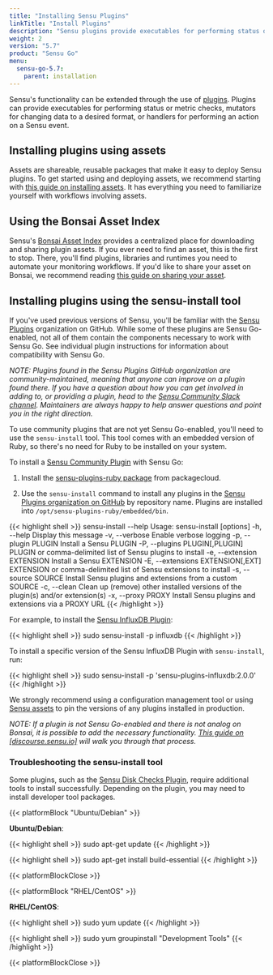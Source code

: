 ```yaml
---
title: "Installing Sensu Plugins"
linkTitle: "Install Plugins"
description: "Sensu plugins provide executables for performing status or metric checks, mutators for changing data to a desired format, or handlers for performing an action on a Sensu event. Read the plugin installation guide to learn about installing plugins using assets and using Sensu Community plugins with Sensu Go."
weight: 2
version: "5.7"
product: "Sensu Go"
menu:
  sensu-go-5.7:
    parent: installation
---
```


Sensu's functionality can be extended through the use of [plugins](/plugins/latest/reference).
Plugins can provide executables for performing status or metric checks, mutators for changing data to a desired format, or handlers for performing an action on a Sensu event.

## Installing plugins using assets

Assets are shareable, reusable packages that make it easy to deploy Sensu plugins. To get started using and deploying assets, we recommend starting with [this guide on installing assets](../../guides/install-check-executables-with-assets). It has everything you need to familiarize yourself with workflows involving assets. 

## Using the Bonsai Asset Index

Sensu's [Bonsai Asset Index](https://bonsai.sensu.io/) provides a centralized place for downloading and sharing plugin assets. If you ever need to find an asset, this is the first to stop. There, you'll find plugins, libraries and runtimes you need to automate your monitoring workflows. If you'd like to share your asset on Bonsai, we recommend reading [this guide on sharing your asset](../../reference/assets#sharing-an-asset-on-bonsai).

## Installing plugins using the sensu-install tool

If you've used previous versions of Sensu, you'll be familiar with the [Sensu Plugins][1] organization on GitHub. While some of these plugins are Sensu Go-enabled, not all of them contain the components necessary to work with Sensu Go. See individual plugin instructions for information about compatibility with Sensu Go. 

_NOTE: Plugins found in the Sensu Plugins GitHub organization are community-maintained, meaning that anyone can improve on a plugin found there. If you have a question about how you can get involved in adding to, or providing a plugin, head to the [Sensu Community Slack channel][4]. Maintainers are always happy to help answer questions and point you in the right direction._

To use community plugins that are not yet Sensu Go-enabled, you'll need to use the `sensu-install` tool. This tool comes with an embedded version of Ruby, so there's no need for Ruby to be installed on your system. 

To install a [Sensu Community Plugin][1] with Sensu Go:

1. Install the [sensu-plugins-ruby package][2] from packagecloud.

2. Use the `sensu-install` command to install any plugins in the [Sensu Plugins organization on GitHub][1] by repository name. Plugins are installed into `/opt/sensu-plugins-ruby/embedded/bin`.

{{< highlight shell >}}
sensu-install --help
Usage: sensu-install [options]
    -h, --help                       Display this message
    -v, --verbose                    Enable verbose logging
    -p, --plugin PLUGIN              Install a Sensu PLUGIN
    -P, --plugins PLUGIN[,PLUGIN]    PLUGIN or comma-delimited list of Sensu plugins to install
    -e, --extension EXTENSION        Install a Sensu EXTENSION
    -E, --extensions EXTENSION[,EXT] EXTENSION or comma-delimited list of Sensu extensions to install
    -s, --source SOURCE              Install Sensu plugins and extensions from a custom SOURCE
    -c, --clean                      Clean up (remove) other installed versions of the plugin(s) and/or extension(s)
    -x, --proxy PROXY                Install Sensu plugins and extensions via a PROXY URL
{{< /highlight >}}

For example, to install the [Sensu InfluxDB Plugin][6]:

{{< highlight shell >}}
sudo sensu-install -p influxdb
{{< /highlight >}}

To install a specific version of the Sensu InfluxDB Plugin with `sensu-install`, run:

{{< highlight shell >}}
sudo sensu-install -p 'sensu-plugins-influxdb:2.0.0'
{{< /highlight >}}

We strongly recommend using a configuration management tool or using [Sensu assets][5] to pin the versions of any plugins installed in production.

_NOTE: If a plugin is not Sensu Go-enabled and there is not analog on Bonsai, it is possible to add the necessary functionality. [This guide on [discourse.sensu.io]](https://discourse.sensu.io/t/contributing-assets-for-existing-ruby-sensu-plugins/1165) will walk you through that process._

### Troubleshooting the sensu-install tool

Some plugins, such as the [Sensu Disk Checks Plugin][3], require additional tools to install successfully.
Depending on the plugin, you may need to install developer tool packages.

{{< platformBlock "Ubuntu/Debian" >}}

**Ubuntu/Debian**:

{{< highlight shell >}}
sudo apt-get update
{{< /highlight >}}

{{< highlight shell >}}
sudo apt-get install build-essential
{{< /highlight >}}

{{< platformBlockClose >}}

{{< platformBlock "RHEL/CentOS" >}}

**RHEL/CentOS**:

{{< highlight shell >}}
sudo yum update
{{< /highlight >}}

{{< highlight shell >}}
sudo yum groupinstall "Development Tools"
{{< /highlight >}}

{{< platformBlockClose >}}

[1]: https://github.com/sensu-plugins
[2]: https://packagecloud.io/sensu/community
[3]: https://github.com/sensu-plugins/sensu-plugins-disk-checks
[4]: https://slack.sensu.io
[5]: ../../reference/assets
[6]: https://github.com/sensu-plugins/sensu-plugins-influxdb